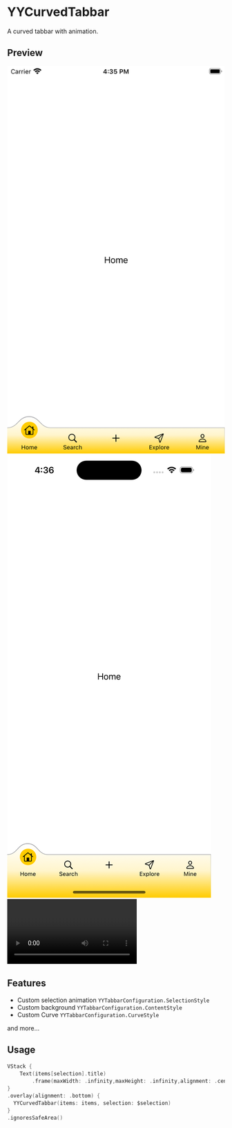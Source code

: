 # YYCurvedTabbar

A curved tabbar with animation.

## Preview

![iPhone8](https://github.com/ChuanqingYang/YYCurvedTabbar/blob/main/iPhone-8.png)
![iPhone14](https://github.com/ChuanqingYang/YYCurvedTabbar/blob/main/iPhone-14.png)
![Video](https://github.com/ChuanqingYang/YYCurvedTabbar/blob/main/animation.mp4)

## Features
- Custom selection animation `YYTabbarConfiguration.SelectionStyle`
- Custom background `YYTabbarConfiguration.ContentStyle`
- Custom Curve `YYTabbarConfiguration.CurveStyle`

and more...

## Usage
``` swift
VStack {
    Text(items[selection].title)
        .frame(maxWidth: .infinity,maxHeight: .infinity,alignment: .center)
}
.overlay(alignment: .bottom) {
  YYCurvedTabbar(items: items, selection: $selection)
}
.ignoresSafeArea()
```

